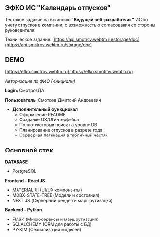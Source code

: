 ## ЭФКО ИС "Календарь отпусков"

Тестовое задание на вакансию **"Ведущий веб-разработчик"**
ИС по учету отпусков в компании, с возможностью согласования со стороны руководителя.

Техническое задание: [https://api.smotrov.webtm.ru/storage/doc](https://api.smotrov.webtm.ru/storage/doc)

## DEMO
[https://efko.smotrov.webtm.ru](https://efko.smotrov.webtm.ru)

*Авторизация по ФИО (Инициалы)*

**Login:** СмотровДА

**Пользователь:** Смотров Дмитрий Андреевич


 - **Дополнительный функционал**
	 - Оформление README
	 - Создание UX/UI интерфейса
	 - Полнотекстовый поиск на уровне DB
	 - Планирование отпусков в разрезе года
	 - Серверная пагинация в табличный частях

## Основной стек

**DATABASE**
  - PostgreSQL

**Frontend - ReactJS**
  - MATERIAL UI (UI/UX компоненты)
 - MOBX-STATE-TREE (Модели и состояния)
 - NEXT JS (Серверный рендер и маршрутизация)

**Backend - Python**
  - FlASK (Микросервисы и маршрутизация)
 -  SQLALCHEMY (ORM для работы с БД)
 - PY-KIM (Сериализация моделей)
